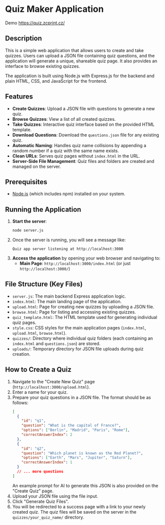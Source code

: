 # Quiz Maker Application

Demo https://quiz.zcprint.cz/

## Description

This is a simple web application that allows users to create and take quizzes. Users can upload a JSON file containing quiz questions, and the application will generate a unique, shareable quiz page. It also provides an interface to browse existing quizzes.

The application is built using Node.js with Express.js for the backend and plain HTML, CSS, and JavaScript for the frontend.

## Features

*   **Create Quizzes**: Upload a JSON file with questions to generate a new quiz.
*   **Browse Quizzes**: View a list of all created quizzes.
*   **Take Quizzes**: Interactive quiz interface based on the provided HTML template.
*   **Download Questions**: Download the `questions.json` file for any existing quiz.
*   **Automatic Naming**: Handles quiz name collisions by appending a random number if a quiz with the same name exists.
*   **Clean URLs**: Serves quiz pages without `index.html` in the URL.
*   **Server-Side File Management**: Quiz files and folders are created and managed on the server.

## Prerequisites

*   [Node.js](https://nodejs.org/) (which includes npm) installed on your system.

## Running the Application

1.  **Start the server**:
    ```bash
    node server.js
    ```
2.  Once the server is running, you will see a message like:
    ```
    Quiz app server listening at http://localhost:3000
    ```
3.  **Access the application** by opening your web browser and navigating to:
    *   **Main Page**: `http://localhost:3000/index.html` (or just `http://localhost:3000/`)

## File Structure (Key Files)

*   `server.js`: The main backend Express application logic.
*   `index.html`: The main landing page of the application.
*   `upload.html`: Page for creating new quizzes by uploading a JSON file.
*   `browse.html`: Page for listing and accessing existing quizzes.
*   `quiz_template.html`: The HTML template used for generating individual quiz pages.
*   `style.css`: CSS styles for the main application pages (`index.html`, `upload.html`, `browse.html`).
*   `quizzes/`: Directory where individual quiz folders (each containing an `index.html` and `questions.json`) are stored.
*   `uploads/`: Temporary directory for JSON file uploads during quiz creation.

## How to Create a Quiz

1.  Navigate to the "Create New Quiz" page (`http://localhost:3000/upload.html`).
2.  Enter a name for your quiz.
3.  Prepare your quiz questions in a JSON file. The format should be as follows:
    ```json
    [
      {
        "id": "q1",
        "question": "What is the capital of France?",
        "options": ["Berlin", "Madrid", "Paris", "Rome"],
        "correctAnswerIndex": 2
      },
      {
        "id": "q2",
        "question": "Which planet is known as the Red Planet?",
        "options": ["Earth", "Mars", "Jupiter", "Saturn"],
        "correctAnswerIndex": 1
      }
      // ... more questions
    ]
    ```
    An example prompt for AI to generate this JSON is also provided on the "Create Quiz" page.
4.  Upload your JSON file using the file input.
5.  Click "Generate Quiz Files".
6.  You will be redirected to a success page with a link to your newly created quiz. The quiz files will be saved on the server in the `quizzes/your_quiz_name/` directory.
